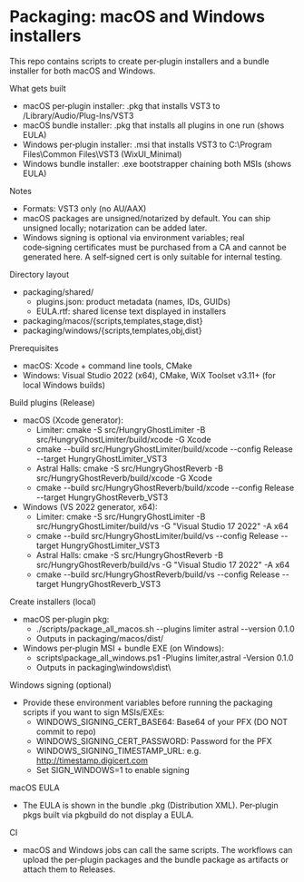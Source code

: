# Packaging: macOS and Windows installers

This repo contains scripts to create per‑plugin installers and a bundle installer for both macOS and Windows.

What gets built
- macOS per‑plugin installer: .pkg that installs VST3 to /Library/Audio/Plug-Ins/VST3
- macOS bundle installer: .pkg that installs all plugins in one run (shows EULA)
- Windows per‑plugin installer: .msi that installs VST3 to C:\\Program Files\\Common Files\\VST3 (WixUI_Minimal)
- Windows bundle installer: .exe bootstrapper chaining both MSIs (shows EULA)

Notes
- Formats: VST3 only (no AU/AAX)
- macOS packages are unsigned/notarized by default. You can ship unsigned locally; notarization can be added later.
- Windows signing is optional via environment variables; real code‑signing certificates must be purchased from a CA and cannot be generated here. A self‑signed cert is only suitable for internal testing.

Directory layout
- packaging/shared/
  - plugins.json: product metadata (names, IDs, GUIDs)
  - EULA.rtf: shared license text displayed in installers
- packaging/macos/{scripts,templates,stage,dist}
- packaging/windows/{scripts,templates,obj,dist}

Prerequisites
- macOS: Xcode + command line tools, CMake
- Windows: Visual Studio 2022 (x64), CMake, WiX Toolset v3.11+ (for local Windows builds)

Build plugins (Release)
- macOS (Xcode generator):
  - Limiter: cmake -S src/HungryGhostLimiter -B src/HungryGhostLimiter/build/xcode -G Xcode
  - cmake --build src/HungryGhostLimiter/build/xcode --config Release --target HungryGhostLimiter_VST3
  - Astral Halls: cmake -S src/HungryGhostReverb -B src/HungryGhostReverb/build/xcode -G Xcode
  - cmake --build src/HungryGhostReverb/build/xcode --config Release --target HungryGhostReverb_VST3
- Windows (VS 2022 generator, x64):
  - Limiter: cmake -S src/HungryGhostLimiter -B src/HungryGhostLimiter/build/vs -G "Visual Studio 17 2022" -A x64
  - cmake --build src/HungryGhostLimiter/build/vs --config Release --target HungryGhostLimiter_VST3
  - Astral Halls: cmake -S src/HungryGhostReverb -B src/HungryGhostReverb/build/vs -G "Visual Studio 17 2022" -A x64
  - cmake --build src/HungryGhostReverb/build/vs --config Release --target HungryGhostReverb_VST3

Create installers (local)
- macOS per‑plugin pkg:
  - ./scripts/package_all_macos.sh --plugins limiter astral --version 0.1.0
  - Outputs in packaging/macos/dist/
- Windows per‑plugin MSI + bundle EXE (on Windows):
  - scripts\\package_all_windows.ps1 -Plugins limiter,astral -Version 0.1.0
  - Outputs in packaging\windows\dist\

Windows signing (optional)
- Provide these environment variables before running the packaging scripts if you want to sign MSIs/EXEs:
  - WINDOWS_SIGNING_CERT_BASE64: Base64 of your PFX (DO NOT commit to repo)
  - WINDOWS_SIGNING_CERT_PASSWORD: Password for the PFX
  - WINDOWS_SIGNING_TIMESTAMP_URL: e.g. http://timestamp.digicert.com
  - Set SIGN_WINDOWS=1 to enable signing

macOS EULA
- The EULA is shown in the bundle .pkg (Distribution XML). Per‑plugin pkgs built via pkgbuild do not display a EULA.

CI
- macOS and Windows jobs can call the same scripts. The workflows can upload the per‑plugin packages and the bundle package as artifacts or attach them to Releases.
